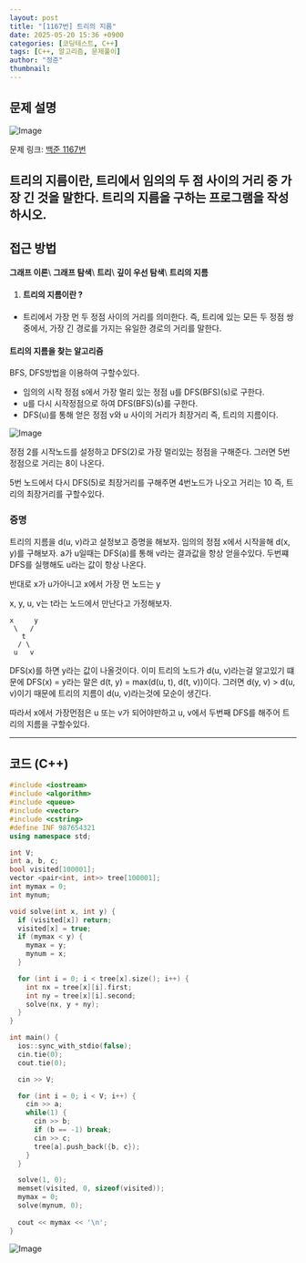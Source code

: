 ```yaml
---
layout: post
title: "[1167번] 트리의 지름"
date: 2025-05-20 15:36 +0900
categories: [코딩테스트, C++]
tags: [C++, 알고리즘, 문제풀이]
author: "정준"
thumbnail: 
---
```


## 문제 설명

![Image](https://github.com/user-attachments/assets/afb3ee92-318a-4af2-875c-fba90e77bc6d)

문제 링크: [백준 1167번](https://www.acmicpc.net/problem/1167)

트리의 지름이란, 트리에서 임의의 두 점 사이의 거리 중 가장 긴 것을 말한다. 트리의 지름을 구하는 프로그램을 작성하시오.
---

## 접근 방법

**그래프 이론**\\
**그래프 탐색**\\
**트리**\\
**깊이 우선 탐색**\\
**트리의 지름**

1. #### 트리의 지름이란 ?
- 트리에서 가장 먼 두 정점 사이의 거리를 의미한다. 즉, 트리에 있는 모든 두 정점 쌍 중에서, 가장 긴 경로를 가지는 유일한 경로의 거리를 말한다.

#### 트리의 지름을 찾는 알고리즘
BFS, DFS방법을 이용하여 구할수있다.

- 임의의 시작 정점 s에서 가장 멀리 있는 정점 u를 DFS(BFS)(s)로 구한다.
- u를 다시 시작정점으로 하여 DFS(BFS)(s)를 구한다.
- DFS(u)를 통해 얻은 정점 v와 u 사이의 거리가 최장거리 즉, 트리의 지름이다.

![Image](https://github.com/user-attachments/assets/851b8e40-6cdc-4c13-9d40-ad3f3a3805ea)

정점 2를 시작노드를 설정하고 DFS(2)로 가장 멀리있는 정점을 구해준다. 그러면 5번 정점으로 거리는 8이 나온다.

5번 노드에서 다시 DFS(5)로 최장거리를 구해주면 4번노드가 나오고 거리는 10 즉, 트리의 최장거리를 구할수있다.

### 증명
트리의 지름을 d(u, v)라고 설정보고 증명을 해보자. 임의의 정점 x에서 시작을해 d(x, y)를 구해보자. a가 u일때는 DFS(a)를 통해 v라는 결과값을 항상 얻을수있다. 두번쨰 DFS를 실행해도 u라는 값이 항상 나온다.

반대로 x가 u가아니고 x에서 가장 먼 노드는 y

x, y, u, v는 t라는 노드에서 만난다고 가정해보자.

    x     y
     \   /
       t
      / \
     u   v

 DFS(x)를 하면 y라는 값이 나올것이다. 이미 트리의 노드가 d(u, v)라는걸 알고있기 떄문에 DFS(x) = y라는 말은 d(t, y) = max(d(u, t), d(t, v))이다. 그러면 d(y, v) > d(u, v)이기 때문에 트리의 지름이 d(u, v)라는것에 모순이 생긴다.

 따라서 x에서 가장먼점은 u 또는 v가 되어야만하고 u, v에서 두번째 DFS를 해주어 트리의 지름을 구할수있다.
 
---

## 코드 (C++)

```cpp
#include <iostream>
#include <algorithm>
#include <queue>
#include <vector>
#include <cstring>
#define INF 987654321
using namespace std;

int V;
int a, b, c;
bool visited[100001];
vector <pair<int, int>> tree[100001];
int mymax = 0;
int mynum;

void solve(int x, int y) {
  if (visited[x]) return;
  visited[x] = true;
  if (mymax < y) {
    mymax = y;
    mynum = x;
  }

  for (int i = 0; i < tree[x].size(); i++) {
    int nx = tree[x][i].first;
    int ny = tree[x][i].second;
    solve(nx, y + ny);
  }
}

int main() { 
  ios::sync_with_stdio(false);
  cin.tie(0);
  cout.tie(0);

  cin >> V;

  for (int i = 0; i < V; i++) {
    cin >> a;
    while(1) {
      cin >> b;
      if (b == -1) break;
      cin >> c;
      tree[a].push_back({b, c});
    }
  }

  solve(1, 0);
  memset(visited, 0, sizeof(visited));
  mymax = 0;
  solve(mynum, 0);
   
  cout << mymax << '\n';
}
```

![Image](https://github.com/user-attachments/assets/79352183-56f6-4c6e-b210-06935a617e8a)
